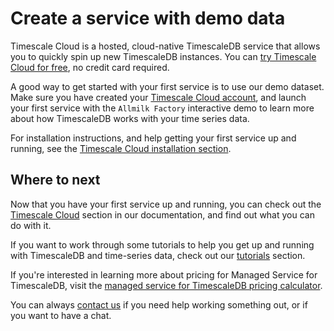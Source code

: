 # Create a service with demo data
Timescale Cloud is a hosted, cloud-native TimescaleDB service that allows you to
quickly spin up new TimescaleDB instances. You can
[try Timescale Cloud for free][sign-up], no credit card required.

A good way to get started with your first service is to use our demo dataset.
Make sure you have created your [Timescale Cloud account][sign-up], and launch
your first service with the `Allmilk Factory` interactive demo to learn more
about how TimescaleDB works with your time series data.

For installation instructions, and help getting your first service up and
running, see the [Timescale Cloud installation section][cloud-install].

## Where to next
Now that you have your first service up and running, you can check out the
[Timescale Cloud][tsc-docs] section in our documentation, and
find out what you can do with it.

If you want to work through some tutorials to help you get up and running with
TimescaleDB and time-series data, check out our [tutorials][tutorials] section.

If you're interested in learning more about pricing for Managed Service for
TimescaleDB, visit the
[managed service for TimescaleDB pricing calculator][timescale-pricing].

You can always [contact us][contact] if you need help working something out, or
if you want to have a chat.


[sign-up]: https://www.timescale.com/timescale-signup
[timescale-pricing]: https://www.timescale.com/products#cloud-pricing
[contact]: https://www.timescale.com/contact
[tsc-docs]: cloud/:currentVersion:/index/
[tutorials]: /timescaledb/:currentVersion:/tutorials/
[cloud-install]: install/:currentVersion:/installation-cloud/
